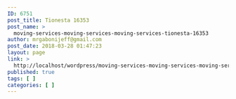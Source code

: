 ```yaml
---
ID: 6751
post_title: Tionesta 16353
post_name: >
  moving-services-moving-services-moving-services-tionesta-16353
author: mrgabonijeff@gmail.com
post_date: 2018-03-28 01:47:23
layout: page
link: >
  http://localhost/wordpress/moving-services-moving-services-moving-services-tionesta-16353/
published: true
tags: [ ]
categories: [ ]
---
```

